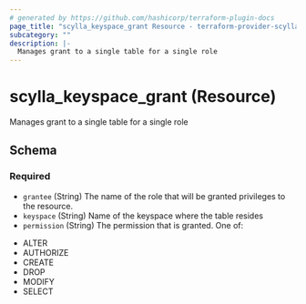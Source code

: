 ```yaml
---
# generated by https://github.com/hashicorp/terraform-plugin-docs
page_title: "scylla_keyspace_grant Resource - terraform-provider-scylla"
subcategory: ""
description: |-
  Manages grant to a single table for a single role
---
```


# scylla_keyspace_grant (Resource)

Manages grant to a single table for a single role



<!-- schema generated by tfplugindocs -->
## Schema

### Required

- `grantee` (String) The name of the role that will be granted privileges to the resource.
- `keyspace` (String) Name of the keyspace where the table resides
- `permission` (String) The permission that is granted.
One of:

* ALTER
* AUTHORIZE
* CREATE
* DROP
* MODIFY
* SELECT



